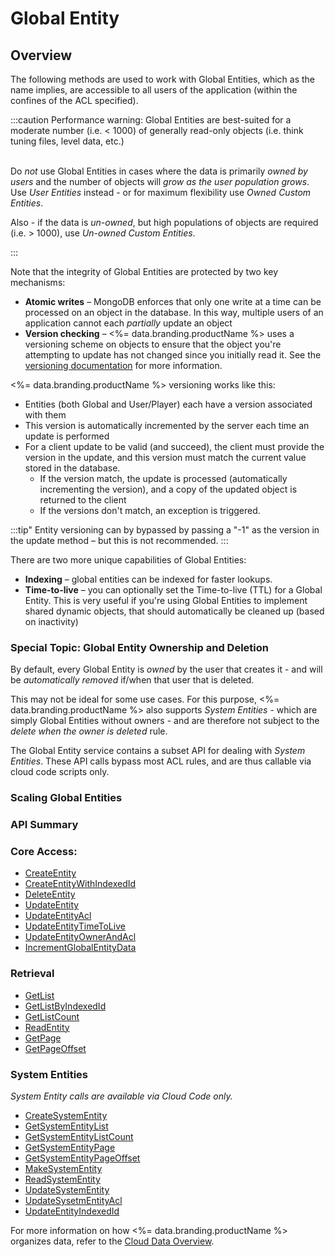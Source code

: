 # Global Entity
## Overview



The following methods are used to work with Global Entities, which as the name implies, are accessible to all users of the application (within the confines of the ACL specified).

:::caution
Performance warning: Global Entities are best-suited for a moderate number (i.e. < 1000) of generally read-only objects (i.e. think tuning files, level data, etc.)<br/>
<br/>
<p>Do <em>not</em> use Global Entities in cases where the data is primarily <em>owned by users</em> and the number of objects will <em>grow as the user population grows</em>. Use <em>User Entities</em> instead - or for maximum flexibility use <em>Owned Custom Entities</em>.</p>

<p>Also - if the data is <em>un-owned</em>, but high populations of objects are required (i.e. > 1000), use <em>Un-owned Custom Entities</em>.</p>
:::

Note that the integrity of Global Entities are protected by two key mechanisms:

- **Atomic writes** – MongoDB enforces that only one write at a time can be processed on an object in the database. In this way, multiple users of an application cannot each *partially* update an object
- **Version checking** – <%= data.branding.productName %> uses a versioning scheme on objects to ensure that the object you're attempting to update has not changed since you initially read it. See the [versioning documentation](/api/appendix/version) for more information.

<%= data.branding.productName %> versioning works like this:

- Entities (both Global and User/Player) each have a version associated with them
- This version is automatically incremented by the server each time an update is performed
- For a client update to be valid (and succeed), the client must provide the version in the update, and this version must match the current value stored in the database.
  - If the version match, the update is processed (automatically incrementing the version), and a copy of the updated object is returned to the client
  - If the versions don't match, an exception is triggered.

:::tip"
Entity versioning can by bypassed by passing a "-1" as the version in the update method – but this is not recommended.
:::

There are two more unique capabilities of Global Entities:

- **Indexing** – global entities can be indexed for faster lookups.
- **Time-to-live** – you can optionally set the Time-to-live (TTL) for a Global Entity.  This is very useful if you're using Global Entities to implement shared dynamic objects, that should automatically be cleaned up (based on inactivity)

### Special Topic: Global Entity Ownership and Deletion

By default, every Global Entity is *owned* by the user that creates it - and will be *automatically removed* if/when that user that is deleted.

This may not be ideal for some use cases. For this purpose, <%= data.branding.productName %> also supports *System Entities* - which are simply Global Entities without owners - and are therefore not subject to the *delete when the owner is deleted* rule.

The Global Entity service contains a subset API for dealing with *System Entities*. These API calls bypass most ACL rules, and are thus callable via cloud code scripts only.

### Scaling Global Entities


### API Summary

### Core Access:

* [CreateEntity](/api/capi/globalentity/createentity)
* [CreateEntityWithIndexedId](/api/capi/globalentity/createentitywithindexedid)
* [DeleteEntity](/api/capi/globalentity/deleteentity)
* [UpdateEntity](/api/capi/globalentity/updateentity)
* [UpdateEntityAcl](/api/capi/globalentity/updateentityacl)
* [UpdateEntityTimeToLive](/api/capi/globalentity/updateentitytimetolive)
* [UpdateEntityOwnerAndAcl](/api/capi/globalentity/updateentityownerandacl)
* [IncrementGlobalEntityData](/api/capi/globalentity/incrementglobalentitydata)

### Retrieval

* [GetList](/api/capi/globalentity/getlist)
* [GetListByIndexedId](/api/capi/globalentity/getlistbyindexedid)
* [GetListCount](/api/capi/globalentity/getlistcount)
* [ReadEntity](/api/capi/globalentity/readentity)
* [GetPage](/api/capi/globalentity/getpage)
* [GetPageOffset](/api/capi/globalentity/getpageoffset)

### System Entities

*System Entity calls are available via Cloud Code only.*

* [CreateSystemEntity](/api/capi/globalentity/createsystementity)
* [GetSystemEntityList](/api/capi/globalentity/getsystementitylist)
* [GetSystemEntityListCount](/api/capi/globalentity/getsystementitylistcount)
* [GetSystemEntityPage](/api/capi/globalentity/getsystementitypage)
* [GetSystemEntityPageOffset](/api/capi/globalentity/getsystementitypageoffset)
* [MakeSystemEntity](/api/capi/globalentity/makesystementity)
* [ReadSystemEntity](/api/capi/globalentity/readsystementity)
* [UpdateSystemEntity](/api/capi/globalentity/updatesystementity)
* [UpdateSysetmEntityAcl](/api/capi/globalentity/updatesystementityacl)
* [UpdateEntityIndexedId](/api/capi/globalentity/updateentityindexedid)




For more information on how <%= data.branding.productName %> organizes data, refer to the [Cloud Data Overview](http://getbraincloud.com/apidocs/api-modules/data/).



<DocCardList />